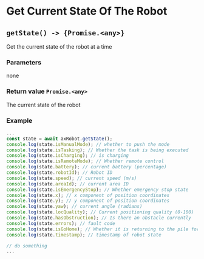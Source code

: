 # Get Current State Of The Robot

## `getState() -> {Promise.<any>}`

Get the current state of the robot at a time

### Parameters

none

### Return value `Promise.<any>`

The current state of the robot

### Example

```javascript
...
const state = await axRobot.getState();
console.log(state.isManualMode); // whether to push the mode
console.log(state.isTasking); // Whether the task is being executed
console.log(state.isCharging); // is charging
console.log(state.isRemoteMode); // Whether remote control
console.log(state.battery); // current battery (percentage)
console.log(state.robotId); // Robot ID
console.log(state.speed); // current speed (m/s)
console.log(state.areaId); // current area ID
console.log(state.isEmergencyStop); // Whether emergency stop state
console.log(state.x); // x component of position coordinates
console.log(state.y); // y component of position coordinates
console.log(state.yaw); // current angle (radians)
console.log(state.locQuality); // Current positioning quality (0-100)
console.log(state.hasObstruction); // Is there an obstacle currently
console.log(state.errors); // fault code
console.log(state.isGoHome); // Whether it is returning to the pile for charging
console.log(state.timestamp); // timestamp of robot state

// do something
...
```
